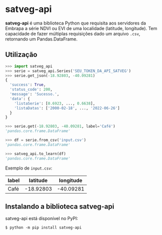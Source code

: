 # satveg-api

**satveg-api** é uma biblioteca Python que requisita aos servidores da Embrapa a série NDVI ou EVI de uma localidade (latitude, longitude). Tem capacidade de fazer múltiplas requisições dado um arquivo `.csv`, retornando um Pandas.DataFrame.

## Utilização

```python
>>> import satveg_api
>>> serie = satveg_api.Series('SEU_TOKEN_DA_API_SATVEG')
>>> serie.get_json(-18.92803, -40.09281)
{
  'success': True,
  'status_code': 200,
  'message': 'Sucesso.',
  'data': {
    'listaSerie': [0.6923, ..., 0.6638],
    'listaDatas': ['2000-02-18', ..., '2022-06-26']
  }
}

>>> serie.get(-18.92803, -40.09281, label='Café')
'pandas.core.frame.DataFrame'

>>> df = serie.from_csv('input.csv')
'pandas.core.frame.DataFrame'

>>> satveg_api.to_learn(df)
'pandas.core.frame.DataFrame'
```

Exemplo de `input.csv`:

| label | latitude  | longitude |
|-------|-----------|-----------|
| Café  | -18.92803 | -40.09281 |

## Instalando a biblioteca satveg-api

satveg-api está disponível no PyPI:

```console
$ python -m pip install satveg-api
```